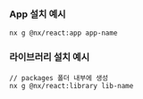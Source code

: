 ### App 설치 예시

```
nx g @nx/react:app app-name
```

### 라이브러리 설치 예시

```
// packages 폴더 내부에 생성
nx g @nx/react:library lib-name
```
